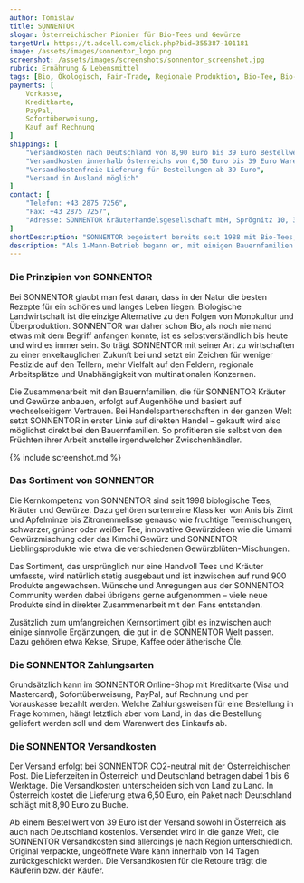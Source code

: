 ```yaml
---
author: Tomislav
title: SONNENTOR
slogan: Österreichischer Pionier für Bio-Tees und Gewürze
targetUrl: https://t.adcell.com/click.php?bid=355387-101181
image: /assets/images/sonnentor_logo.png
screenshot: /assets/images/screenshots/sonnentor_screenshot.jpg
rubric: Ernährung & Lebensmittel
tags: [Bio, Ökologisch, Fair-Trade, Regionale Produktion, Bio-Tee, Bio-Gewürze, Bio-Kräuter]
payments: [
    Vorkasse,
    Kreditkarte,
    PayPal,
    Sofortüberweisung,
    Kauf auf Rechnung
]
shippings: [
    "Versandkosten nach Deutschland von 8,90 Euro bis 39 Euro Bestellwert",
    "Versandkosten innerhalb Österreichs von 6,50 Euro bis 39 Euro Warenwert",
    "Versandkostenfreie Lieferung für Bestellungen ab 39 Euro",
    "Versand in Ausland möglich"
]
contact: [
    "Telefon: +43 2875 7256",
    "Fax: +43 2875 7257",
    "Adresse: SONNENTOR Kräuterhandelsgesellschaft mbH, Sprögnitz 10, 3913 Sprögnitz, Österreich"
]
shortDescription: "SONNENTOR begeistert bereits seit 1988 mit Bio-Tees, -Kräutern und -Gewürzen. Gründer Johannes Gutmann wollte damals folgendes erreichen: In seiner Heimatregion, dem Waldviertel im Nordwesten Niederösterreichs ein Auskommen finden, das für ein gutes und einfaches Leben reicht."
description: "Als 1-Mann-Betrieb begann er, mit einigen Bauernfamilien zusammenzuarbeiten, die für ihn Bio-Kräuter anbauten, bevor der Begriff Bio überhaupt geläufig war. Inzwischen ist die Unternehmung auf rund 900 Produkte und über 500 Mitarbeitende angewachsen. Seinen Werten bleibt SONNENTOR aber weiterhin treu. Die eigensinnigen Andersmacher lassen sich durch Tradition inspirieren, schaffen sinnvolle Arbeitsplätze und leben im Kreislauf der Natur. Das ist die Philosophie von SONNENTOR."
---
```


### Die Prinzipien von SONNENTOR

Bei SONNENTOR glaubt man fest daran, dass in der Natur die besten Rezepte für ein schönes und langes Leben liegen. Biologische Landwirtschaft ist die einzige Alternative zu den Folgen von Monokultur und Überproduktion. SONNENTOR war daher schon Bio, als noch niemand etwas mit dem Begriff anfangen konnte, ist es selbstverständlich bis heute und wird es immer sein. So trägt SONNENTOR mit seiner Art zu wirtschaften zu einer enkeltauglichen Zukunft bei und setzt ein Zeichen für weniger Pestizide auf den Tellern, mehr Vielfalt auf den Feldern, regionale Arbeitsplätze und Unabhängigkeit von multinationalen Konzernen.

Die Zusammenarbeit mit den Bauernfamilien, die für SONNENTOR Kräuter und Gewürze anbauen, erfolgt auf Augenhöhe und basiert auf wechselseitigem Vertrauen. Bei Handelspartnerschaften in der ganzen Welt setzt SONNENTOR in erster Linie auf direkten Handel – gekauft wird also möglichst direkt bei den Bauernfamilien. So profitieren sie selbst von den Früchten ihrer Arbeit anstelle irgendwelcher Zwischenhändler.

{% include screenshot.md %}

### Das Sortiment von SONNENTOR

Die Kernkompetenz von SONNENTOR sind seit 1998 biologische Tees, Kräuter und Gewürze. Dazu gehören sortenreine Klassiker von Anis bis Zimt und Apfelminze bis Zitronenmelisse genauso wie fruchtige Teemischungen, schwarzer, grüner oder weißer Tee, innovative Gewürzideen wie die Umami Gewürzmischung oder das Kimchi Gewürz und SONNENTOR Lieblingsprodukte wie etwa die verschiedenen Gewürzblüten-Mischungen.

Das Sortiment, das ursprünglich nur eine Handvoll Tees und Kräuter umfasste, wird natürlich stetig ausgebaut und ist inzwischen auf rund 900 Produkte angewachsen. Wünsche und Anregungen aus der SONNENTOR Community werden dabei übrigens gerne aufgenommen – viele neue Produkte sind in direkter Zusammenarbeit mit den Fans entstanden.

Zusätzlich zum umfangreichen Kernsortiment gibt es inzwischen auch einige sinnvolle Ergänzungen, die gut in die SONNENTOR Welt passen. Dazu gehören etwa Kekse, Sirupe, Kaffee oder ätherische Öle.

### Die SONNENTOR Zahlungsarten

Grundsätzlich kann im SONNENTOR Online-Shop mit Kreditkarte (Visa und Mastercard), Sofortüberweisung, PayPal, auf Rechnung und per Vorauskasse bezahlt werden. Welche Zahlungsweisen für eine Bestellung in Frage kommen, hängt letztlich aber vom Land, in das die Bestellung geliefert werden soll und dem Warenwert des Einkaufs ab.

### Die SONNENTOR Versandkosten

Der Versand erfolgt bei SONNENTOR CO2-neutral mit der Österreichischen Post. Die Lieferzeiten in Österreich und Deutschland betragen dabei 1 bis 6 Werktage. Die Versandkosten unterscheiden sich von Land zu Land. In Österreich kostet die Lieferung etwa 6,50 Euro, ein Paket nach Deutschland schlägt mit 8,90 Euro zu Buche.

Ab einem Bestellwert von 39 Euro ist der Versand sowohl in Österreich als auch nach Deutschland kostenlos. Versendet wird in die ganze Welt, die SONNENTOR Versandkosten sind allerdings je nach Region unterschiedlich. Original verpackte, ungeöffnete Ware kann innerhalb von 14 Tagen zurückgeschickt werden. Die Versandkosten für die Retoure trägt die Käuferin bzw. der Käufer.
